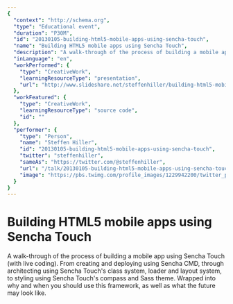 ```yaml
---
{
  "context": "http://schema.org",
  "type": "Educational event",
  "duration": "P30M",
  "id": "20130105-building-html5-mobile-apps-using-sencha-touch",
  "name": "Building HTML5 mobile apps using Sencha Touch",
  "description": "A walk-through of the process of building a mobile app using Sencha Touch (with live coding). From creating and deploying using Sencha CMD, through architecting using Sencha Touch's class system, loader and layout system, to styling using Sencha Touch's compass and Sass theme. Wrapped into why and when you should use this framework, as well as what the future may look like.",
  "inLanguage": "en",
  "workPerformed": {
    "type": "CreativeWork",
    "learningResourceType": "presentation",
    "url": "http://www.slideshare.net/steffenhiller/building-html5-mobile-apps-with-sencha-touch"
  },
  "workFeatured": {
    "type": "CreativeWork",
    "learningResourceType": "source code",
    "id": ""
  },
  "performer": {
    "type": "Person",
    "name": "Steffen Hiller",
    "id": "20130105-building-html5-mobile-apps-using-sencha-touch",
    "twitter": "steffenhiller",
    "sameAs": "https://twitter.com/@steffenhiller",
    "url": "/talk/20130105-building-html5-mobile-apps-using-sencha-touch.html",
    "image": "https://pbs.twimg.com/profile_images/1229942200/twitter_profile.jpg"
  }
}
---
```

# Building HTML5 mobile apps using Sencha Touch

A walk-through of the process of building a mobile app using Sencha Touch (with live coding). From creating and deploying using Sencha CMD, through architecting using Sencha Touch's class system, loader and layout system, to styling using Sencha Touch's compass and Sass theme. Wrapped into why and when you should use this framework, as well as what the future may look like.